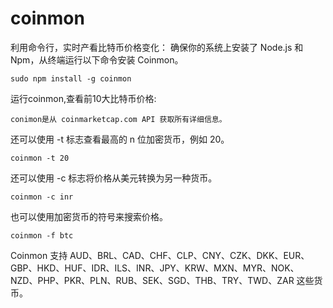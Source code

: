 # coinmon
利用命令行，实时产看比特币价格变化：
  确保你的系统上安装了 Node.js 和 Npm，从终端运行以下命令安装 Coinmon。
  
    sudo npm install -g coinmon
  运行coinmon,查看前10大比特币价格:
  
    conimon是从 coinmarketcap.com API 获取所有详细信息。
  还可以使用 -t 标志查看最高的 n 位加密货币，例如 20。
  
    coinmon -t 20
  还可以使用 -c 标志将价格从美元转换为另一种货币。  
  
    coinmon -c inr
 也可以使用加密货币的符号来搜索价格。
 
    coinmon -f btc   
    
Coinmon 支持 AUD、BRL、CAD、CHF、CLP、CNY、CZK、DKK、EUR、GBP、HKD、HUF、IDR、ILS、INR、JPY、KRW、MXN、MYR、NOK、NZD、PHP、PKR、PLN、RUB、SEK、SGD、THB、TRY、TWD、ZAR 这些货币。    
